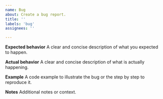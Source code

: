 ```yaml
---
name: Bug
about: Create a bug report.
title: ''
labels: 'bug'
assignees: ''

---
```


**Expected behavior**
A clear and concise description of what you expected to happen.

**Actual behavior**
A clear and concise description of what is actually happening.

**Example**
A code example to illustrate the bug or the step by step to reproduce it.

**Notes**
Additional notes or context.